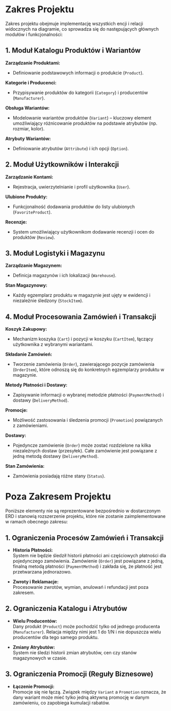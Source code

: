 # Zakres Projektu

Zakres projektu obejmuje implementację wszystkich encji i relacji widocznych na diagramie, co sprowadza się do następujących głównych modułów i funkcjonalności:

## 1. Moduł Katalogu Produktów i Wariantów

**Zarządzanie Produktami:**  
- Definiowanie podstawowych informacji o produkcie (`Product`).

**Kategorie i Producenci:**  
- Przypisywanie produktów do kategorii (`Category`) i producentów (`Manufacturer`).

**Obsługa Wariantów:**  
- Modelowanie wariantów produktów (`Variant`) – kluczowy element umożliwiający różnicowanie produktów na podstawie atrybutów (np. rozmiar, kolor).

**Atrybuty Wariantów:**  
- Definiowanie atrybutów (`Attribute`) i ich opcji (`Option`).

## 2. Moduł Użytkowników i Interakcji

**Zarządzanie Kontami:**  
- Rejestracja, uwierzytelnianie i profil użytkownika (`User`).

**Ulubione Produkty:**  
- Funkcjonalność dodawania produktów do listy ulubionych (`FavoriteProduct`).

**Recenzje:**  
- System umożliwiający użytkownikom dodawanie recenzji i ocen do produktów (`Review`).

## 3. Moduł Logistyki i Magazynu

**Zarządzanie Magazynem:**  
- Definicja magazynów i ich lokalizacji (`Warehouse`).

**Stan Magazynowy:**  
- Każdy egzemplarz produktu w magazynie jest ujęty w ewidencji i niezależnie śledzony (`StockItem`).

## 4. Moduł Procesowania Zamówień i Transakcji

**Koszyk Zakupowy:**  
- Mechanizm koszyka (`Cart`) i pozycji w koszyku (`CartItem`), łączący użytkownika z wybranymi wariantami.

**Składanie Zamówień:**  
- Tworzenie zamówienia (`Order`), zawierającego pozycje zamówienia (`OrderItem`), które odnoszą się do konkretnych egzemplarzy produktu w magazynie.

**Metody Płatności i Dostawy:**  
- Zapisywanie informacji o wybranej metodzie płatności (`PaymentMethod`) i dostawy (`DeliveryMethod`).

**Promocje:**  
- Możliwość zastosowania i śledzenia promocji (`Promotion`) powiązanych z zamówieniami.

**Dostawy:**
- Pojedyncze zamówienie (`Order`) może zostać rozdzielone na kilka niezależnych dostaw (przesyłek). Całe zamówienie jest powiązane z jedną metodą dostawy (`DeliveryMethod`).

**Stan Zamówienia:**  
- Zamówienia posiadają różne stany (`Status`).

# Poza Zakresem Projektu

Poniższe elementy nie są reprezentowane bezpośrednio w dostarczonym ERD i stanowią rozszerzenie projektu, które nie zostanie zaimplementowane w ramach obecnego zakresu:

## 1. Ograniczenia Procesów Zamówień i Transakcji

- **Historia Płatności:**  
  System nie będzie śledził historii płatności ani częściowych płatności dla pojedynczego zamówienia. Zamówienie (`Order`) jest powiązane z jedną, finalną metodą płatności (`PaymentMethod`) i zakłada się, że płatność jest przetwarzana jednorazowo.

- **Zwroty i Reklamacje:**  
  Procesowanie zwrotów, wymian, anulowań i refundacji jest poza zakresem.

## 2. Ograniczenia Katalogu i Atrybutów

- **Wielu Producentów:**  
  Dany produkt (`Product`) może pochodzić tylko od jednego producenta (`Manufacturer`). Relacja między nimi jest 1 do 1/N i nie dopuszcza wielu producentów dla tego samego produktu.

- **Zmiany Atrybutów:**  
  System nie śledzi historii zmian atrybutów, cen czy stanów magazynowych w czasie.

## 3. Ograniczenia Promocji (Reguły Biznesowe)

- **Łączenie Promocji:**  
  Promocje się nie łączą. Związek między `Variant` a `Promotion` oznacza, że dany wariant może mieć tylko jedną aktywną promocję w danym zamówieniu, co zapobiega kumulacji rabatów.
